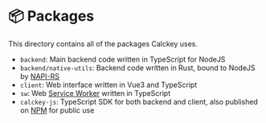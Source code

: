 # 📦 Packages

This directory contains all of the packages Calckey uses.

- `backend`: Main backend code written in TypeScript for NodeJS
- `backend/native-utils`: Backend code written in Rust, bound to NodeJS by [NAPI-RS](https://napi.rs/)
- `client`: Web interface written in Vue3 and TypeScript
- `sw`: Web [Service Worker](https://developer.mozilla.org/en-US/docs/Web/API/Service_Worker_API) written in TypeScript
- `calckey-js`: TypeScript SDK for both backend and client, also published on [NPM](https://www.npmjs.com/package/calckey-js) for public use
